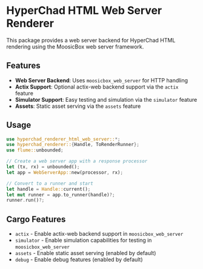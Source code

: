 # HyperChad HTML Web Server Renderer

This package provides a web server backend for HyperChad HTML rendering using the MoosicBox web server framework.

## Features

- **Web Server Backend**: Uses `moosicbox_web_server` for HTTP handling
- **Actix Support**: Optional actix-web backend support via the `actix` feature
- **Simulator Support**: Easy testing and simulation via the `simulator` feature
- **Assets**: Static asset serving via the `assets` feature

## Usage

```rust
use hyperchad_renderer_html_web_server::*;
use hyperchad_renderer::{Handle, ToRenderRunner};
use flume::unbounded;

// Create a web server app with a response processor
let (tx, rx) = unbounded();
let app = WebServerApp::new(processor, rx);

// Convert to a runner and start
let handle = Handle::current();
let mut runner = app.to_runner(handle)?;
runner.run()?;
```

## Cargo Features

- `actix` - Enable actix-web backend support in `moosicbox_web_server`
- `simulator` - Enable simulation capabilities for testing in `moosicbox_web_server`
- `assets` - Enable static asset serving (enabled by default)
- `debug` - Enable debug features (enabled by default)